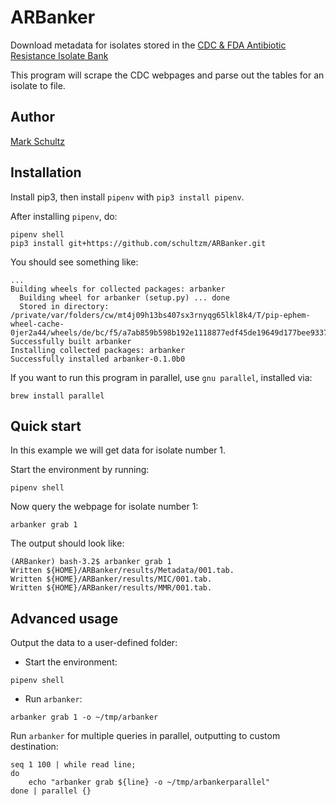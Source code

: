 # ARBanker

Download metadata for isolates stored in the 
[CDC & FDA Antibiotic Resistance Isolate Bank](
    https://wwwn.cdc.gov/ARIsolateBank/
)  

This program will scrape the CDC webpages and parse out the tables for an 
isolate to file.

## Author

[Mark Schultz](https://github.com/schultzm)

## Installation
Install pip3, then install `pipenv` with `pip3 install pipenv`.  

After installing `pipenv`, do:  

```
pipenv shell
pip3 install git+https://github.com/schultzm/ARBanker.git
```

You should see something like:

```
...
Building wheels for collected packages: arbanker
  Building wheel for arbanker (setup.py) ... done
  Stored in directory: /private/var/folders/cw/mt4j09h13bs407sx3rnyqg65lkl8k4/T/pip-ephem-wheel-cache-0jer2a44/wheels/de/bc/f5/a7ab859b598b192e1118877edf45de19649d177bee933741ab
Successfully built arbanker
Installing collected packages: arbanker
Successfully installed arbanker-0.1.0b0
```

If you want to run this program in parallel, use `gnu parallel`, installed via:  

```
brew install parallel
```


## Quick start

In this example we will get data for isolate number 1.  

Start the environment by running:
```
pipenv shell
```

Now query the webpage for isolate number 1:

```
arbanker grab 1
```

The output should look like:

```
(ARBanker) bash-3.2$ arbanker grab 1
Written ${HOME}/ARBanker/results/Metadata/001.tab.
Written ${HOME}/ARBanker/results/MIC/001.tab.
Written ${HOME}/ARBanker/results/MMR/001.tab.
```

## Advanced usage

Output the data to a user-defined folder:  
- Start the environment:  
```
pipenv shell
```

- Run `arbanker`:  
```
arbanker grab 1 -o ~/tmp/arbanker
```

Run `arbanker` for multiple queries in parallel, outputting to custom 
destination:  

```
seq 1 100 | while read line;
do
    echo "arbanker grab ${line} -o ~/tmp/arbankerparallel"
done | parallel {}
```
